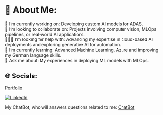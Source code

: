 # 💫 About Me:
🔭 I’m currently working on: Developing custom AI models for ADAS.<br>🤝 I’m looking to collaborate on: Projects involving computer vision, MLOps pipelines, or real-world AI applications.<br>🧑‍🤝‍🧑 I’m looking for help with: Advancing my expertise in cloud-based AI deployments and exploring generative AI for automation.<br>🌱 I’m currently learning: Advanced Machine Learning, Azure and improving my German language skills.<br>💬 Ask me about: My experiences in deploying ML models with MLOps.


## 🌐 Socials:
[Portfolio](https://vedantsanjaychavan.de/)

[![LinkedIn](https://img.shields.io/badge/LinkedIn-%230077B5.svg?logo=linkedin&logoColor=white)](https://www.linkedin.com/in/vedant-chavan-97ml) 


My ChatBot, who will answers questions related to me: [ChatBot](https://huggingface.co/spaces/vedantchavan097/AI-chatbot)

<!-- ### ✍️ Random Dev Quote
![](https://quotes-github-readme.vercel.app/api?type=horizontal&theme=dark)-->

<!-- Proudly created with GPRM ( https://gprm.itsvg.in ) -->
